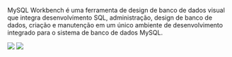 
MySQL Workbench é uma ferramenta de design de banco de dados visual que integra desenvolvimento SQL, administração, design de banco de dados, 
criação e manutenção em um único ambiente de desenvolvimento integrado para o sistema de banco de dados MySQL.

<img src="https://v5.airtableusercontent.com/v3/u/29/29/1717603200000/SzBzzedk7Lk49UOtLj-bAw/AETTQi2nRpICH0At0DuD64kTG6WpXyKggFq4drT76cdqK-jznrmllEN4kpLvjq98rzoSsDcrm6tqYnvdR-HagpmOujxvz3IbpVFTlVC2o5VsBCnkT7mKXKyYgQ8Glc9xPd6l-fsljI3jFvlI9zzN8w/YB5d8xxG43kyY2lHMHuvxDzlLD-hCRllp_09fcQ_5Uo">



<img src="https://v5.airtableusercontent.com/v3/u/29/29/1717603200000/-e_YNc723I_-QtxoNBv2xQ/WAB21Qz6fiPOOJMq_6ACCZdHDORUxaqAQA5gz5CLWRdJ0vADP3zUZtk57mblx6oCCod3upmwyeZ1KuGyeTNKxTK4gQmzs53jRtQysFWKT8y52d1OTPtySJgdzQecWavofevjFj4T_WgNfiAvcY3Mrw/IsQfCT8lugw9QKF6aazyQJ2-_4XetFl43P9YWCZVYUk">
